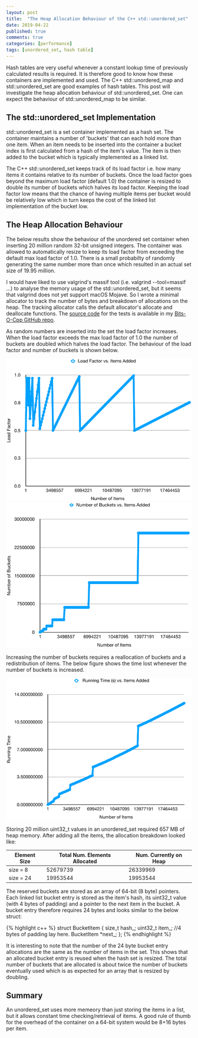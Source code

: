 ```yaml
---
layout: post
title:  "The Heap Allocation Behaviour of the C++ std::unordered_set"
date: 2019-04-22
published: true
comments: true
categories: [performance]
tags: [unordered_set, hash table]
---
```


Hash tables are very useful whenever a constant lookup time of previously calculated results is required. It is therefore good to know how these containers are implemented and used. The C++ std::unordered_map and std::unordered_set are good examples of hash tables. This post will investigate the heap allocation behaviour of std::unordered_set. One can expect the behaviour of std::unordered_map to be similar.

## The std::unordered_set Implementation
std::unordered_set is a set container implemented as a hash set. The container maintains a number of 'buckets' that can each hold more than one item. When an item needs to be inserted into the container a bucket index is first calculated from a hash of the item's value. The item is then added to the bucket which is typically implemented as a linked list.

The C++ std::unordered_set keeps track of its load factor i.e. how many items it contains relative to its number of buckets. Once the load factor goes beyond the maximum load factor (default 1.0) the container is resized to double its number of buckets which halves its load factor. Keeping the load factor low means that the chance of having multiple items per bucket would be relatively low which in turn keeps the cost of the linked list implementation of the bucket low.

## The Heap Allocation Behaviour
The below results show the behaviour of the unordered set container when inserting 20 million random 32-bit unsigned integers. The container was allowed to automatically resize to keep its load factor from exceeding the default max load factor of 1.0. There is a small probabilty of randomly generating the same number more than once which resulted in an actual set size of 19.95 million.

I would have liked to use valgrind's massif tool (i.e. valgrind --tool=massif ...) to analyse the memory usage of the std::unordered_set, but it seems that valgrind does not yet support macOS Mojave. So I wrote a minimal allocator to track the number of bytes and breakdown of allocations on the heap. The tracking allocator calls the default allocator's allocate and deallocate functions. The [source code](https://github.com/bduvenhage/Bits-O-Cpp/blob/master/containers/main_hash_table.cpp) for the tests is available in my [Bits-O-Cpp GitHub repo](https://github.com/bduvenhage/Bits-O-Cpp).

As random numbers are inserted into the set the load factor increases. When the load factor exceeds the max load factor of 1.0 the number of buckets are doubled which halves the load factor. The behaviour of the load factor and number of buckets is shown below.

<img src="/assets/images/unordered_set_load_factor.pdf" width="600" />

<img src="/assets/images/unordered_set_buckets.pdf" width="600" />

Increasing the number of buckets requires a reallocation of buckets and a redistribution of items. The below figure shows the time lost whenever the number of buckets is increased.

<img src="/assets/images/unordered_set_running_time.pdf" width="600" />

Storing 20 million uint32_t values in an unordered_set required 657 MB of heap memory. After adding all the items, the allocation breakdown looked like:

| Element Size | Total Num. Elements Allocated | Num. Currently on Heap |
|--------------|-------------------------------|------------------------|
| size = 8     | 52679739                      | 26339969               |
| size = 24    | 19953544                      | 19953544               |

The reserved buckets are stored as an array of 64-bit (8 byte) pointers. Each linked list bucket entry is stored as the item's hash, its uint32_t value (with 4 bytes of padding) and a pointer to the next item in the bucket. A bucket entry therefore requires 24 bytes and looks similar to the below struct:

{% highlight c++ %}
struct BucketItem
{
    size_t hash_;
    uint32_t item_; 
    //4 bytes of padding lay here.
    BucketItem *next_;
};
{% endhighlight %}

It is interesting to note that the number of the 24 byte bucket entry allocations are the same as the number of items in the set. This shows that an allocated bucket entry is reused when the hash set is resized. The total number of buckets that are allocated is about twice the number of buckets eventually used which is as expected for an array that is resized by doubling.

## Summary
An unordered_set uses more memeory than just storing the items in a list, but it allows constant time checking/retrieval of items. A good rule of thumb for the overhead of the container on a 64-bit system would be 8+16 bytes per item.

